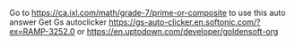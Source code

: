 Go to https://ca.ixl.com/math/grade-7/prime-or-composite to use this auto answer
Get Gs autoclicker https://gs-auto-clicker.en.softonic.com/?ex=RAMP-3252.0 or https://en.uptodown.com/developer/goldensoft-org

